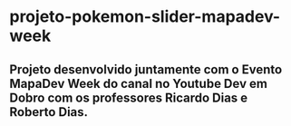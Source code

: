 ## <h1>projeto-pokemon-slider-mapadev-week</h1>
<h2>Projeto desenvolvido juntamente com o Evento MapaDev Week do canal no Youtube Dev em Dobro com os professores Ricardo Dias e Roberto Dias.</h2>
